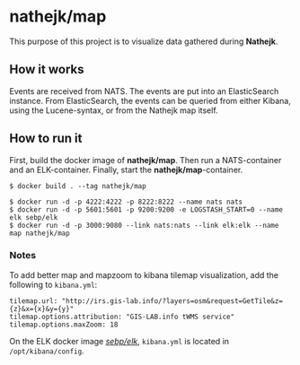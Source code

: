 nathejk/map
===========
This purpose of this project is to visualize data gathered during **Nathejk**.


## How it works
Events are received from NATS. The events are put into an ElasticSearch instance. From ElasticSearch, the events can be queried from either Kibana, using the Lucene-syntax, or from the Nathejk map itself.


## How to run it
First, build the docker image of **nathejk/map**. Then run a NATS-container and an ELK-container. Finally, start the **nathejk/map**-container.

```
$ docker build . --tag nathejk/map

$ docker run -d -p 4222:4222 -p 8222:8222 --name nats nats
$ docker run -d -p 5601:5601 -p 9200:9200 -e LOGSTASH_START=0 --name elk sebp/elk
$ docker run -d -p 3000:9080 --link nats:nats --link elk:elk --name map nathejk/map
```


### Notes
To add better map and mapzoom to kibana tilemap visualization, add the following to `kibana.yml`:

    tilemap.url: "http://irs.gis-lab.info/?layers=osm&request=GetTile&z={z}&x={x}&y={y}"
    tilemap.options.attribution: "GIS-LAB.info tWMS service"
    tilemap.options.maxZoom: 18


On the ELK docker image [*sebp/elk*](https://hub.docker.com/r/sebp/elk/), `kibana.yml` is located in `/opt/kibana/config`.
